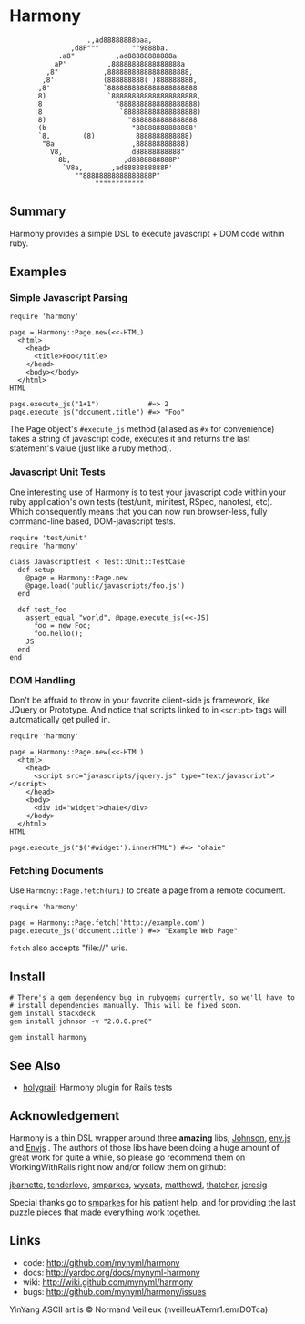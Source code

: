 Harmony
=======

                       .,ad88888888baa,
                   ,d8P"""        ""9888ba.
                .a8"          ,ad88888888888a
               aP'          ,88888888888888888a
             ,8"           ,88888888888888888888,
            ,8'            (888888888( )888888888,
           ,8'             `8888888888888888888888
           8)               `888888888888888888888,
           8                  "8888888888888888888)
           8                   `888888888888888888)
           8)                    "8888888888888888
           (b                     "88888888888888'
           `8,        (8)          8888888888888)
            "8a                   ,888888888888)
              V8,                 d88888888888"
               `8b,             ,d8888888888P'
                 `V8a,       ,ad8888888888P'
                    ""88888888888888888P"
                         """"""""""""

Summary
-------

Harmony provides a simple DSL to execute javascript + DOM code within ruby.

Examples
--------

### Simple Javascript Parsing

    require 'harmony'

    page = Harmony::Page.new(<<-HTML)
      <html>
        <head>
          <title>Foo</title>
        </head>
        <body></body>
      </html>
    HTML

    page.execute_js("1+1")            #=> 2
    page.execute_js("document.title") #=> "Foo"

The Page object's `#execute_js` method (aliased as `#x` for convenience) takes a
string of javascript code, executes it and returns the last statement's value
(just like a ruby method).

### Javascript Unit Tests

One interesting use of Harmony is to test your javascript code within your ruby
application's own tests (test/unit, minitest, RSpec, nanotest, etc). Which
consequently means that you can now run browser-less, fully command-line
based, DOM-javascript tests.

    require 'test/unit'
    require 'harmony'

    class JavascriptTest < Test::Unit::TestCase
      def setup
        @page = Harmony::Page.new
        @page.load('public/javascripts/foo.js')
      end

      def test_foo
        assert_equal "world", @page.execute_js(<<-JS)
          foo = new Foo;
          foo.hello();
        JS
      end
    end

### DOM Handling

Don't be affraid to throw in your favorite client-side js framework, like
JQuery or Prototype. And notice that scripts linked to in `<script>` tags will
automatically get pulled in.

    require 'harmony'

    page = Harmony::Page.new(<<-HTML)
      <html>
        <head>
          <script src="javascripts/jquery.js" type="text/javascript"></script>
        </head>
        <body>
          <div id="widget">ohaie</div>
        </body>
      </html>
    HTML

    page.execute_js("$('#widget').innerHTML") #=> "ohaie"

### Fetching Documents

Use `Harmony::Page.fetch(uri)` to create a page from a remote document.

    require 'harmony'

    page = Harmony::Page.fetch('http://example.com')
    page.execute_js('document.title') #=> "Example Web Page"

`fetch` also accepts "file://" uris.

Install
-------

    # There's a gem dependency bug in rubygems currently, so we'll have to
    # install dependencies manually. This will be fixed soon.
    gem install stackdeck
    gem install johnson -v "2.0.0.pre0"

    gem install harmony

See Also
--------

* [holygrail][20]: Harmony plugin for Rails tests

Acknowledgement
---------------

Harmony is a thin DSL wrapper around three **amazing** libs, [Johnson][1],
[env.js][30] and [Envjs][2] . The authors of those libs have been doing a huge
amount of great work for quite a while, so please go recommend them on
WorkingWithRails right now and/or follow them on github:

  [jbarnette][3], [tenderlove][4], [smparkes][5], [wycats][6], [matthewd][7], [thatcher][8], [jeresig][9]

Special thanks go to [smparkes][10] for his patient help, and for providing the
last puzzle pieces that made [everything][12] [work][11] [together][13].

Links
-----
* code: <http://github.com/mynyml/harmony>
* docs: <http://yardoc.org/docs/mynyml-harmony>
* wiki: <http://wiki.github.com/mynyml/harmony>
* bugs: <http://github.com/mynyml/harmony/issues>



YinYang ASCII art is © Normand Veilleux (nveilleuATemr1.emrDOTca)


[1]:  http://github.com/jbarnette/johnson/
[2]:  http://env-js.appspot.com/
[3]:  http://www.workingwithrails.com/person/10668-john-barnette
[4]:  http://github.com/tenderlove/
[5]:  http://www.workingwithrails.com/person/11739-steven-parkes
[6]:  http://www.workingwithrails.com/person/1805-yehuda-katz
[7]:  http://www.workingwithrails.com/person/6221-matthew-draper
[8]:  http://github.com/thatcher/
[9]:  http://ejohn.org/
[10]: http://github.com/smparkes/
[11]: http://github.com/smparkes/env-js/commit/49abe259813a505b0761e6d31dde671344b5bc87#L0R279
[12]: http://groups.google.com/group/envjs/msg/4ac719f7db7912f5
[13]: http://gemcutter.org/gems/envjs
[20]: http://github.com/mynyml/holygrail
[30]: http://github.com/thatcher/env-js
